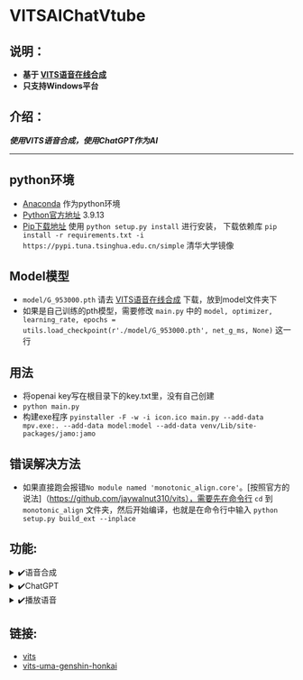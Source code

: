 # VITSAIChatVtube
## 说明：
+ **基于 [VITS语音在线合成](https://huggingface.co/spaces/sayashi/vits-uma-genshin-honkai)**
+ **只支持Windows平台**
## 介绍：
***使用VITS语音合成，使用ChatGPT作为AI***
- - -
## python环境
+ [Anaconda](https://www.anaconda.com/) 作为python环境
+ [Python官方地址](https://www.python.org/) 3.9.13
+ [Pip下载地址](https://pypi.python.org/pypi/pip#downloads) 使用 `python setup.py install` 进行安装， 下载依赖库 `pip install -r requirements.txt -i https://pypi.tuna.tsinghua.edu.cn/simple` 清华大学镜像
## Model模型
+ `model/G_953000.pth` 请去 [VITS语音在线合成](https://huggingface.co/spaces/sayashi/vits-uma-genshin-honkai) 下载，放到model文件夹下
+ 如果是自己训练的pth模型，需要修改 `main.py` 中的 `model, optimizer, learning_rate, epochs = utils.load_checkpoint(r'./model/G_953000.pth', net_g_ms, None)` 这一行
## 用法
+ 将openai key写在根目录下的key.txt里，没有自己创建
+ `python main.py`
+ 构建exe程序 `pyinstaller -F -w -i icon.ico main.py --add-data mpv.exe:. --add-data model:model --add-data venv/Lib/site-packages/jamo:jamo`
## 错误解决方法
+ 如果直接跑会报错`No module named 'monotonic_align.core'`。[按照官方的说法]（https://github.com/jaywalnut310/vits），需要先在命令行 `cd` 到 `monotonic_align` 文件夹，然后开始编译，也就是在命令行中输入 `python setup.py build_ext --inplace`
## 功能:
<details>
<summary>✔️语音合成</summary>
  
  - 通过模型进行语音合成
  - 文字转语音
</details>
  
<details>
<summary>✔️ChatGPT</summary>
  
  - 通过request方式请求chatGPT
  - 获取回复
</details>
  
<details>
<summary>✔️播放语音</summary>
  
  - 通过mpv.exe进行播放
</details>

## 链接:
+ [vits](https://github.com/jaywalnut310/vits)
+ [vits-uma-genshin-honkai](https://huggingface.co/spaces/sayashi/vits-uma-genshin-honkai)
